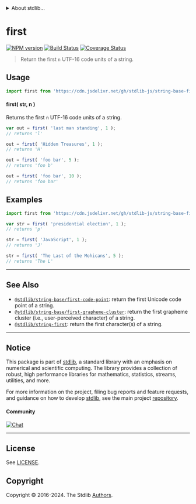 <!--

@license Apache-2.0

Copyright (c) 2023 The Stdlib Authors.

Licensed under the Apache License, Version 2.0 (the "License");
you may not use this file except in compliance with the License.
You may obtain a copy of the License at

   http://www.apache.org/licenses/LICENSE-2.0

Unless required by applicable law or agreed to in writing, software
distributed under the License is distributed on an "AS IS" BASIS,
WITHOUT WARRANTIES OR CONDITIONS OF ANY KIND, either express or implied.
See the License for the specific language governing permissions and
limitations under the License.

-->


<details>
  <summary>
    About stdlib...
  </summary>
  <p>We believe in a future in which the web is a preferred environment for numerical computation. To help realize this future, we've built stdlib. stdlib is a standard library, with an emphasis on numerical and scientific computation, written in JavaScript (and C) for execution in browsers and in Node.js.</p>
  <p>The library is fully decomposable, being architected in such a way that you can swap out and mix and match APIs and functionality to cater to your exact preferences and use cases.</p>
  <p>When you use stdlib, you can be absolutely certain that you are using the most thorough, rigorous, well-written, studied, documented, tested, measured, and high-quality code out there.</p>
  <p>To join us in bringing numerical computing to the web, get started by checking us out on <a href="https://github.com/stdlib-js/stdlib">GitHub</a>, and please consider <a href="https://opencollective.com/stdlib">financially supporting stdlib</a>. We greatly appreciate your continued support!</p>
</details>

# first

[![NPM version][npm-image]][npm-url] [![Build Status][test-image]][test-url] [![Coverage Status][coverage-image]][coverage-url] <!-- [![dependencies][dependencies-image]][dependencies-url] -->

> Return the first `n` UTF-16 code units of a string.



<section class="usage">

## Usage

```javascript
import first from 'https://cdn.jsdelivr.net/gh/stdlib-js/string-base-first@deno/mod.js';
```

#### first( str, n )

Returns the first `n` UTF-16 code units of a string.

```javascript
var out = first( 'last man standing', 1 );
// returns 'l'

out = first( 'Hidden Treasures', 1 );
// returns 'H'

out = first( 'foo bar', 5 );
// returns 'foo b'

out = first( 'foo bar', 10 );
// returns 'foo bar'
```

</section>

<!-- /.usage -->

<section class="examples">

## Examples

<!-- eslint no-undef: "error" -->

```javascript
import first from 'https://cdn.jsdelivr.net/gh/stdlib-js/string-base-first@deno/mod.js';

var str = first( 'presidential election', 1 );
// returns 'p'

str = first( 'JavaScript', 1 );
// returns 'J'

str = first( 'The Last of the Mohicans', 5 );
// returns 'The L'
```

</section>

<!-- /.examples -->

<!-- Section for related `stdlib` packages. Do not manually edit this section, as it is automatically populated. -->

<section class="related">

* * *

## See Also

-   <span class="package-name">[`@stdlib/string-base/first-code-point`][@stdlib/string/base/first-code-point]</span><span class="delimiter">: </span><span class="description">return the first Unicode code point of a string.</span>
-   <span class="package-name">[`@stdlib/string-base/first-grapheme-cluster`][@stdlib/string/base/first-grapheme-cluster]</span><span class="delimiter">: </span><span class="description">return the first grapheme cluster (i.e., user-perceived character) of a string.</span>
-   <span class="package-name">[`@stdlib/string-first`][@stdlib/string/first]</span><span class="delimiter">: </span><span class="description">return the first character(s) of a string.</span>

</section>

<!-- /.related -->

<!-- Section for all links. Make sure to keep an empty line after the `section` element and another before the `/section` close. -->


<section class="main-repo" >

* * *

## Notice

This package is part of [stdlib][stdlib], a standard library with an emphasis on numerical and scientific computing. The library provides a collection of robust, high performance libraries for mathematics, statistics, streams, utilities, and more.

For more information on the project, filing bug reports and feature requests, and guidance on how to develop [stdlib][stdlib], see the main project [repository][stdlib].

#### Community

[![Chat][chat-image]][chat-url]

---

## License

See [LICENSE][stdlib-license].


## Copyright

Copyright &copy; 2016-2024. The Stdlib [Authors][stdlib-authors].

</section>

<!-- /.stdlib -->

<!-- Section for all links. Make sure to keep an empty line after the `section` element and another before the `/section` close. -->

<section class="links">

[npm-image]: http://img.shields.io/npm/v/@stdlib/string-base-first.svg
[npm-url]: https://npmjs.org/package/@stdlib/string-base-first

[test-image]: https://github.com/stdlib-js/string-base-first/actions/workflows/test.yml/badge.svg?branch=main
[test-url]: https://github.com/stdlib-js/string-base-first/actions/workflows/test.yml?query=branch:main

[coverage-image]: https://img.shields.io/codecov/c/github/stdlib-js/string-base-first/main.svg
[coverage-url]: https://codecov.io/github/stdlib-js/string-base-first?branch=main

<!--

[dependencies-image]: https://img.shields.io/david/stdlib-js/string-base-first.svg
[dependencies-url]: https://david-dm.org/stdlib-js/string-base-first/main

-->

[chat-image]: https://img.shields.io/gitter/room/stdlib-js/stdlib.svg
[chat-url]: https://app.gitter.im/#/room/#stdlib-js_stdlib:gitter.im

[stdlib]: https://github.com/stdlib-js/stdlib

[stdlib-authors]: https://github.com/stdlib-js/stdlib/graphs/contributors

[umd]: https://github.com/umdjs/umd
[es-module]: https://developer.mozilla.org/en-US/docs/Web/JavaScript/Guide/Modules

[deno-url]: https://github.com/stdlib-js/string-base-first/tree/deno
[umd-url]: https://github.com/stdlib-js/string-base-first/tree/umd
[esm-url]: https://github.com/stdlib-js/string-base-first/tree/esm
[branches-url]: https://github.com/stdlib-js/string-base-first/blob/main/branches.md

[stdlib-license]: https://raw.githubusercontent.com/stdlib-js/string-base-first/main/LICENSE

<!-- <related-links> -->

[@stdlib/string/base/first-code-point]: https://github.com/stdlib-js/string-base-first-code-point/tree/deno

[@stdlib/string/base/first-grapheme-cluster]: https://github.com/stdlib-js/string-base-first-grapheme-cluster/tree/deno

[@stdlib/string/first]: https://github.com/stdlib-js/string-first/tree/deno

<!-- </related-links> -->

</section>

<!-- /.links -->
